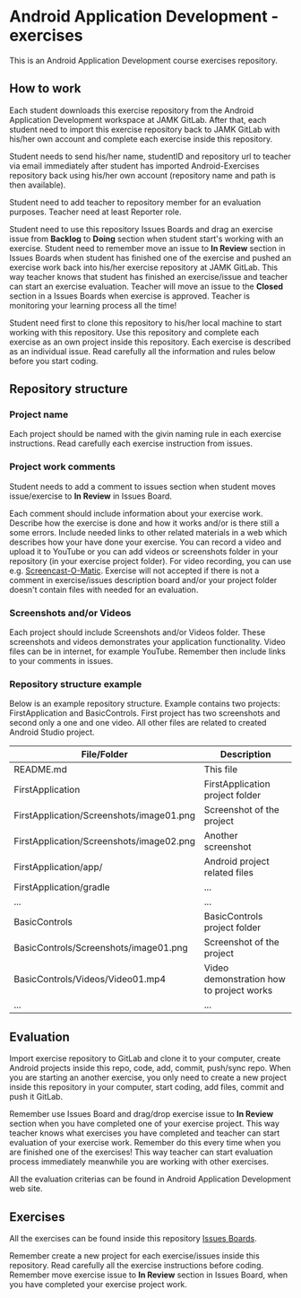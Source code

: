 # Android Application Development - exercises
This is an Android Application Development course exercises repository.

## How to work
Each student downloads this exercise repository from the Android Application 
Development workspace at JAMK GitLab. After that, each student need to import this 
exercise repository back to JAMK GitLab with his/her own account and complete each exercise 
inside this repository.

Student needs to send his/her name, studentID and repository url to teacher via email immediately after student has imported Android-Exercises repository 
back using his/her own account (repository name and path is then available).

Student need to add teacher to repository member for an evaluation purposes. Teacher need at least Reporter role.

Student need to use this repository Issues Boards and drag an exercise issue from 
<b>Backlog</b> to <b>Doing</b> section when student start's working with an exercise. 
Student need to remember move an issue to <b>In Review</b> section in Issues Boards when student has 
finished one of the exercise and pushed an exercise work back into his/her exercise repository at JAMK GitLab. 
This way teacher knows that student has finished an exercise/issue and teacher can start an exercise evaluation. 
Teacher will move an issue to the <b>Closed</b> section in a Issues Boards when exercise is approved. 
Teacher is monitoring your learning process all the time!

Student need first to clone this repository to his/her local machine to start working with this repository. 
Use this repository and complete each exercise as an own project inside this repository.
Each exercise is described as an individual issue. 
Read carefully all the information and rules below before you start coding.

## Repository structure

### Project name
Each project should be named with the givin naming rule in each exercise instructions. 
Read carefully each exercise instruction from issues.

### Project work comments
Student needs to add a comment to issues section when student moves issue/exercise to <b>In Review</b> in Issues Board. 

Each comment should include information about your exercise work. Describe how the exercise is done and how 
it works and/or is there still a some errors. Include needed links to other related materials in a web which describes how your have done your exercise. 
You can record a video and upload it to YouTube or you can add videos or screenshots folder in your repository (in your exercise project folder). 
For video recording, you can use e.g. <a href="https://screencast-o-matic.com/" target="_blank">Screencast-O-Matic</a>. 
Exercise will not accepted if there is not a comment in exercise/issues description board and/or
your project folder doesn't contain files with needed for an evaluation.

### Screenshots and/or Videos
Each project should include Screenshots and/or Videos folder. These screenshots and videos demonstrates your application functionality. Video files can
be in internet, for example YouTube. Remember then include links to your comments in issues.

### Repository structure example
Below is an example repository structure. Example contains two projects: FirstApplication and BasicControls.
First project has two screenshots and second only a one and one video. All other files are related to created Android Studio project.

File/Folder | Description           
-------------|-------------
README.md | This file
FirstApplication | FirstApplication project folder
FirstApplication/Screenshots/image01.png | Screenshot of the project
FirstApplication/Screenshots/image02.png | Another screenshot
FirstApplication/app/ | Android project related files
FirstApplication/gradle | ... 
... | ...
BasicControls | BasicControls project folder
BasicControls/Screenshots/image01.png | Screenshot of the project
BasicControls/Videos/Video01.mp4 | Video demonstration how to project works
... | ...

## Evaluation 
Import exercise repository to GitLab and clone it to your computer, create Android projects inside this repo, code, add, commit, push/sync repo. 
When you are starting an another exercise, you only need to create a new project inside this repository in your computer, start coding, add files, 
commit and push it GitLab.

Remember use Issues Board and drag/drop exercise issue to <b>In Review</b> section when you have completed one of your exercise project. 
This way teacher knows what exercises you have completed and teacher can start evaluation of your exercise work. Remember do this every time when 
you are finished one of the exercises! This way teacher can start evaluation process immediately meanwhile you are working with other exercises.

All the evaluation criterias can be found in Android Application Development web site.

## Exercises 
All the exercises can be found inside this repository [Issues Boards](/../boards).

Remember create a new project for each exercise/issues inside this repository. Read carefully all the exercise instructions before coding. 
Remember move exercise issue to <b>In Review</b> section in Issues Board, when you have completed your exercise project work.

